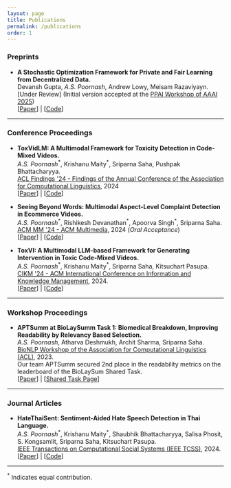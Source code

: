```yaml
---
layout: page
title: Publications
permalink: /publications
order: 1
---
```


### Preprints

* **A Stochastic Optimization Framework for Private and Fair Learning from Decentralized Data.**  
  Devansh Gupta, *A.S. Poornash*, Andrew Lowy, Meisam Razaviyayn.  
  [Under Review] (Initial version accepted at the [PPAI Workshop of AAAI 2025](https://ppai-workshop.github.io/)) <br>
  [[Paper](http://arxiv.org/abs/2411.07889)] | [[Code](https://github.com/justaguyalways/Stochastic-Federated-Differentially-Private-and-Fair-Learning)]

---

### Conference Proceedings

* **ToxVidLM: A Multimodal Framework for Toxicity Detection in Code-Mixed Videos.**  
  *A.S. Poornash*<sup>\*</sup>, Krishanu Maity<sup>\*</sup>, Sriparna Saha, Pushpak Bhattacharyya.  
  [ACL Findings '24 - Findings of the Annual Conference of the Association for Computational Linguistics](https://2024.aclweb.org/), 2024 <br>
  [[Paper](https://aclanthology.org/2024.findings-acl.663)] | [[Code](https://github.com/justaguyalways/ToxVidLM_ACL_2024/tree/main)]

* **Seeing Beyond Words: Multimodal Aspect-Level Complaint Detection in Ecommerce Videos.**  
  *A.S. Poornash*<sup>\*</sup>, Rishikesh Devanathan<sup>\*</sup>, Apoorva Singh<sup>\*</sup>, Sriparna Saha.  
  [ACM MM '24 - ACM Multimedia](https://2024.acmmm.org/), 2024 (_Oral Acceptance_) <br>
  [[Paper](https://dl.acm.org/doi/10.1145/3664647.3681595)] | [[Code](https://github.com/justaguyalways/MAACA-ACM-MM-24)]

* **ToxVI: A Multimodal LLM-based Framework for Generating Intervention in Toxic Code-Mixed Videos.**  
  *A.S. Poornash*<sup>\*</sup>, Krishanu Maity<sup>\*</sup>, Sriparna Saha, Kitsuchart Pasupa.  
  [CIKM '24 - ACM International Conference on Information and Knowledge Management](https://cikm2024.org/), 2024.  
  [[Paper](https://dl.acm.org/doi/10.1145/3627673.3680004)] | [[Code](https://github.com/justaguyalways/Code-Mixed-Hinglish-Intervention-CIKM-2024/)]

---

### Workshop Proceedings

* **APTSumm at BioLaySumm Task 1: Biomedical Breakdown, Improving Readability by Relevancy Based Selection.**  
  *A.S. Poornash*, Atharva Deshmukh, Archit Sharma, Sriparna Saha.  
  [BioNLP Workshop of the Association for Computational Linguistics (ACL)](https://aclweb.org/aclwiki/BioNLP_2023), 2023.  
  Our team APTSumm secured 2nd place in the readability metrics on the leaderboard of the BioLaySum Shared Task.  
  [[Paper](https://aclanthology.org/2023.bionlp-1.61)] | [[Shared Task Page](https://biolaysumm.org/2023/)]

---

### Journal Articles

* **HateThaiSent: Sentiment-Aided Hate Speech Detection in Thai Language.**  
  *A.S. Poornash*<sup>\*</sup>, Krishanu Maity<sup>\*</sup>, Shaubhik Bhattacharyya, Salisa Phosit, S. Kongsamlit, Sriparna Saha, Kitsuchart Pasupa.  
  [IEEE Transactions on Computational Social Systems (IEEE TCSS)](https://ieeexplore.ieee.org/xpl/RecentIssue.jsp?punumber=6570650), 2024.  
  [[Paper](https://ieeexplore.ieee.org/document/10494986)] | [[Code](https://github.com/dsmlr/HateThaiSent)]

---

<sup>\*</sup> Indicates equal contribution.
